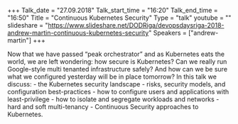 +++
Talk_date = "27.09.2018"
Talk_start_time = "16:20"
Talk_end_time = "16:50"
Title = "Continuous Kubernetes Security"
Type = "talk"
youtube = ""
slideshare = "https://www.slideshare.net/DODRiga/devopsdaysriga-2018-andrew-martin-continuous-kubernetes-security"
Speakers = ["andrew-martin"]
+++

<p>Now that we have passed “peak orchestrator” and as Kubernetes eats the world, we are left wondering: how secure is Kubernetes? Can we really run Google-style multi tenanted infrastructure safely? And how can we be sure what we configured yesterday will be in place tomorrow? In this talk we discuss: - the Kubernetes security landscape - risks, security models, and configuration best-practices - how to configure users and applications with least-privilege - how to isolate and segregate workloads and networks - hard and soft multi-tenancy - Continuous Security approaches to Kubernetes.</p>